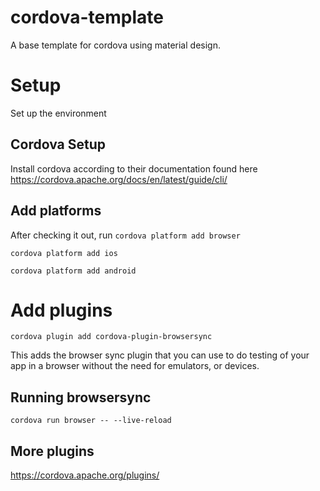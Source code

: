 # cordova-template
A base template for cordova using material design.

# Setup
Set up the environment

## Cordova Setup
Install cordova according to their documentation found here https://cordova.apache.org/docs/en/latest/guide/cli/

## Add platforms
After checking it out, run
`cordova platform add browser`

`cordova platform add ios`

`cordova platform add android`

# Add plugins
`cordova plugin add cordova-plugin-browsersync`

This adds the browser sync plugin that you can use to do testing of your app in a browser without the need for emulators, or devices.

## Running browsersync
`cordova run browser -- --live-reload`


## More plugins
https://cordova.apache.org/plugins/
